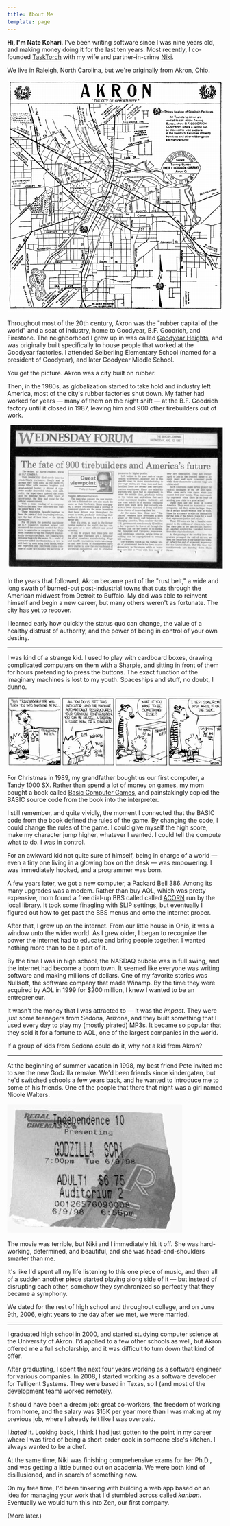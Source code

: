 ```yaml
---
title: About Me
template: page
---
```


**Hi, I'm Nate Kohari**. I've been writing software since I was nine years old, and making money doing it for the last ten years. Most recently, I co-founded [TaskTorch](http://tasktorch.com) with my wife and partner-in-crime [Niki](http://nikibeth.com).

We live in Raleigh, North Carolina, but we're originally from Akron, Ohio.

![Akron](media/akron.png)

Throughout most of the 20th century, Akron was the "rubber capital of the world" and a seat of industry, home to Goodyear, B.F. Goodrich, and Firestone. The neighborhood I grew up in was called [Goodyear Heights](http://en.wikipedia.org/wiki/Neighborhoods_in_Akron,_Ohio#Goodyear_Heights), and was originally built specifically to house people that worked at the Goodyear factories. I attended Seiberling Elementary School (named for a president of Goodyear), and later Goodyear Middle School.

You get the picture. Akron was a city built on rubber.

Then, in the 1980s, as globalization started to take hold and industry left America, most of the city's rubber factories shut down. My father had worked for years — many of them on the night shift — at the B.F. Goodrich factory until it closed in 1987, leaving him and 900 other tirebuilders out of work.

![Tirebuilder](media/tirebuilder.jpg)

In the years that followed, Akron became part of the "rust belt," a wide and long swath of burned-out post-industrial towns that cuts through the American midwest from Detroit to Buffalo. My dad was able to reinvent himself and begin a new career, but many others weren't as fortunate. The city has yet to recover.

I learned early how quickly the status quo can change, the value of a healthy distrust of authority, and the power of being in control of your own destiny.

---

I was kind of a strange kid. I used to play with cardboard boxes, drawing complicated computers on them with a Sharpie, and sitting in front of them for hours pretending to press the buttons. The exact function of the imaginary machines is lost to my youth. Spaceships and stuff, no doubt, I dunno.

![](media/transmogrifier.jpg)

For Christmas in 1989, my grandfather bought us our first computer, a Tandy 1000 SX. Rather than spend a lot of money on games, my mom bought a book called [Basic Computer Games](http://www.amazon.com/BASIC-Computer-Games-Microcomputer-Edition/dp/0894800523), and painstakingly copied the BASIC source code from the book into the interpreter.

I still remember, and quite vividly, the moment I connected that the BASIC code from the book defined the rules of the game. By changing the code, I could change the rules of the game. I could give myself the high score, make my character jump higher, whatever I wanted. I could tell the compute what to do. I was in control.

For an awkward kid not quite sure of himself, being in charge of a world — even a tiny one living in a glowing box on the desk — was empowering. I was immediately hooked, and a programmer was born.

A few years later, we got a new computer, a Packard Bell 386. Among its many upgrades was a modem. Rather than buy AOL, which was pretty expensive, mom found a free dial-up BBS called called [ACORN](http://www.acorn.net/) run by the local library. It took some finagling with SLIP settings, but eventually I figured out how to get past the BBS menus and onto the internet proper.

After that, I grew up on the internet. From our little house in Ohio, it was a window unto the wider world. As I grew older, I began to recognize the power the internet had to educate and bring people together. I wanted nothing more than to be a part of it.

By the time I was in high school, the NASDAQ bubble was in full swing, and the internet had become a boom town. It seemed like everyone was writing software and making millions of dollars. One of my favorite stories was Nullsoft, the software company that made Winamp. By the time they were acquired by AOL in 1999 for $200 million, I knew I wanted to be an entrepreneur.

It wasn't the money that I was attracted to — it was the *impact*. They were just some teenagers from Sedona, Arizona, and they built something that I used every day to play my (mostly pirated) MP3s. It became so popular that they sold it for a fortune to AOL, one of the largest companies in the world.

If a group of kids from Sedona could do it, why not a kid from Akron?

---

At the beginning of summer vacation in 1998, my best friend Pete invited me to see the new Godzilla remake. We'd been friends since kindergaten, but he'd switched schools a few years back, and he wanted to introduce me to some of his friends. One of the people that there that night was a girl named Nicole Walters.

![](media/godzilla.jpg)

The movie was terrible, but Niki and I immediately hit it off. She was hard-working, determined, and beautiful, and she was head-and-shoulders smarter than me.

It's like I'd spent all my life listening to this one piece of music, and then all of a sudden another piece started playing along side of it — but instead of disrupting each other, somehow they synchronized so perfectly that they became a symphony.

We dated for the rest of high school and throughout college, and on June 9th, 2006, eight years to the day after we met, we were married.

---

I graduated high school in 2000, and started studying computer science at the University of Akron. I'd applied to a few other schools as well, but Akron offered me a full scholarship, and it was difficult to turn down that kind of offer.

After graduating, I spent the next four years working as a software engineer for various companies. In 2008, I started working as a software developer for Telligent Systems. They were based in Texas, so I (and most of the development team) worked remotely.

It should have been a dream job: great co-workers, the freedom of working from home, and the salary was $15K per year more than I was making at my previous job, where I already felt like I was overpaid.

I *hated* it. Looking back, I think I had just gotten to the point in my career where I was tired of being a short-order cook in someone else's kitchen. I always wanted to be a chef.

At the same time, Niki was finishing comprehensive exams for her Ph.D., and was getting a little burned out on academia. We were both kind of disillusioned, and in search of something new.

On my free time, I'd been tinkering with building a web app based on an idea for managing your work that I'd stumbled across called *kanban*. Eventually we would turn this into Zen, our first company.

(More later.)
